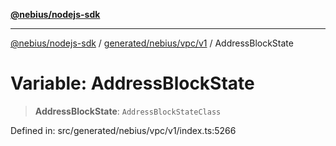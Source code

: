 [**@nebius/nodejs-sdk**](../../../../../README.md)

***

[@nebius/nodejs-sdk](../../../../../README.md) / [generated/nebius/vpc/v1](../README.md) / AddressBlockState

# Variable: AddressBlockState

> **AddressBlockState**: `AddressBlockStateClass`

Defined in: src/generated/nebius/vpc/v1/index.ts:5266
